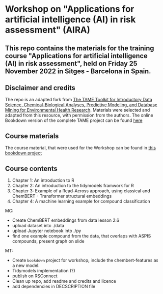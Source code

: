 # Workshop on "Applications for artificial intelligence (AI) in risk assessment" (AIRA)

## This repo contains the materials for the training course "Applications for artificial intelligence (AI) in risk assessment", held on Friday 25 November 2022 in Sitges - Barcelona in Spain.

## Disclaimer and credits
The repo is an adapted fork from [The TAME Toolkit for Introductory Data Science, Chemical-Biological Analyses, Predictive Modeling, and Database Mining for Environmental Health Research](https://github.com/UNCSRP/Data-Analysis-Training-Modules). Materials were selected and adapted from this resource, with permission from the authors. The online Bookdown version of the complete TAME project can be found [here](https://uncsrp.github.io/Data-Analysis-Training-Modules/)

## Course materials
The course material, that were used for the Workshop can be found in [this bookdown project](https://rstudio-connect.hu.nl/connect/AIRA)

## Course contents

 1. Chapter 1: An introduction to R
 2. Chapter 2: An introduction to the tidymodels framwork for R
 3. Chapter 3: Example of a Read-Across approach, using classical and ChemBERT - Transformer structural embeddings
 4. Chapter 4: A machine learning example for compound classification

MC: 

- Create ChemBERT embeddings from data lesson 2.6
- upload dataset into ./data
- upload Jupyter notebook into ./py
- find one example compound from the data, that overlaps with ASPIS compounds, present graph on slide

MT: 

- Create `bookdown` project for workshop, include the chembert-features as a new model.
- Tidymodels implementation (?)
- publish on RSConnect
- Clean up repo, add readme and credits and licence
- add dependencies in DECSCRIPTION file 

